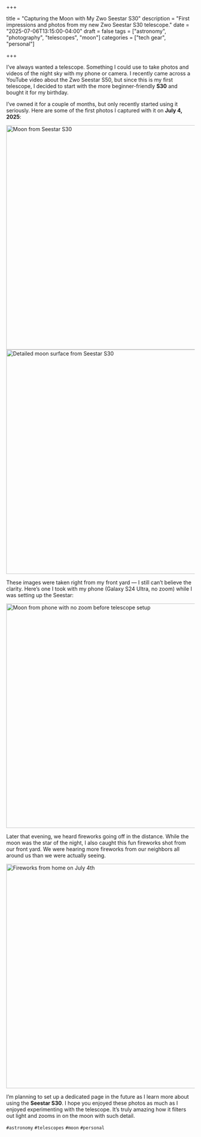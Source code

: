 +++

title = "Capturing the Moon with My Zwo Seestar S30"
description = "First impressions and photos from my new Zwo Seestar S30 telescope."
date = "2025-07-06T13:15:00-04:00"
draft = false
tags = ["astronomy", "photography", "telescopes", "moon"]
categories = ["tech gear", "personal"] 

+++

I’ve always wanted a telescope. Something I could use to take photos and videos of the night sky with my phone or camera. I recently came across a YouTube video about the Zwo Seestar S50, but since this is my first telescope, I decided to start with the more beginner-friendly **S30** and bought it for my birthday.

I’ve owned it for a couple of months, but only recently started using it seriously. Here are some of the first photos I captured with it on **July 4, 2025**:

<img src="/uploads/seestars3007042025.jpg" alt="Moon from Seestar S30" width="600" />

<img src="/uploads/seestars3007042025(1).jpg" alt="Detailed moon surface from Seestar S30" width="600" />

These images were taken right from my front yard — I still can’t believe the clarity. Here’s one I took with my phone (Galaxy S24 Ultra, no zoom) while I was setting up the Seestar:

<img src="/uploads/moonfromphnes24ultranonzoom07042005.jpg" alt="Moon from phone with no zoom before telescope setup" width="600" />


Later that evening, we heard fireworks going off in the distance. While the moon was the star of the night, I also caught this fun fireworks shot from our front yard. We were hearing more fireworks from our neighbors all around us than we were actually seeing.

<img src="/uploads/fireworksathome07042025.jpg" alt="Fireworks from home on July 4th" width="600" />


I’m planning to set up a dedicated page in the future as I learn more about using the **Seestar S30**. I hope you enjoyed these photos as much as I enjoyed experimenting with the telescope. It’s truly amazing how it filters out light and zooms in on the moon with such detail.



`#astronomy` `#telescopes` `#moon` `#personal`